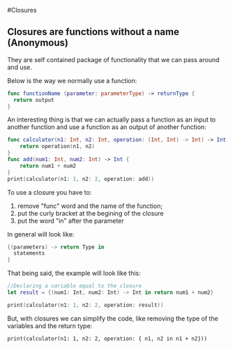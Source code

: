 #Closures

## Closures are functions without a name (Anonymous)

They are self contained package of functionality that we can pass around and use.

Below is the way we normally use a function:
```swift
func functionName (parameter: parameterType) -> returnType {
  return output
}
```
An interesting thing is that we can actually pass a function as an input to another function
and use a function as an output of another function: 

```swift
func calculator(n1: Int, n2: Int, operation: (Int, Int) -> Int) -> Int {
    return operation(n1, n2)
}
func add(num1: Int, num2: Int) -> Int {
    return num1 + num2
}
print(calculator(n1: 1, n2: 2, operation: add))
```
To use a closure you have to:
  1. remove "func" word and the name of the function;
  2. put the curly bracket at the begining of the closure
  3. put the word "in" after the parameter

In general will look like:
```swift
{(parameters) -> return Type in
  statements
}
```

That being said, the example will look like this:
```swift
//Declaring a variable equal to the closure
let result = {(num1: Int, num2: Int) -> Int in return num1 + num2}

print(calculator(n1: 1, n2: 2, operation: result))
```

But, with closures we can simplify the code, like removing the type of the variables and the return type:
```
print(calculator(n1: 1, n2: 2, operation: { n1, n2 in n1 + n2}))
```
